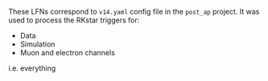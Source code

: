 These LFNs correspond to `v14.yaml` config file in the `post_ap` project. 
It was used to process the RKstar triggers for:

- Data
- Simulation
- Muon and electron channels

i.e. everything
